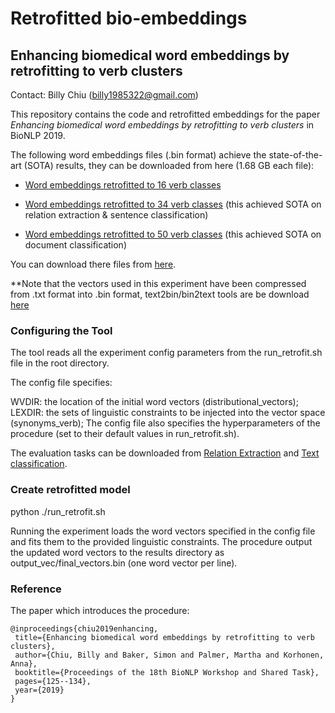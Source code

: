 # Retrofitted bio-embeddings

## Enhancing biomedical word embeddings by retrofitting to verb clusters

Contact: Billy Chiu (billy1985322@gmail.com)

This repository contains the code and retrofitted embeddings for the paper *Enhancing biomedical word embeddings by retrofitting to verb clusters* in BioNLP 2019. 

The following word embeddings files (.bin format) achieve the state-of-the-art (SOTA) results, they can be downloaded from here (1.68 GB each file): 

* [Word embeddings retrofitted to 16 verb classes ](https://ndownloader.figshare.com/files/17414963)

* [Word embeddings retrofitted to 34 verb classes](https://ndownloader.figshare.com/files/17414960) (this achieved SOTA on relation extraction & sentence classification)

* [Word embeddings retrofitted to 50 verb classes](https://ndownloader.figshare.com/files/17414957) (this achieved SOTA on document classification)

You can download there files from [here](https://figshare.com/articles/Enhancing_biomedical_word_embeddings_by_retrofitting_to_verb_clusters/9723827).

**Note that the vectors used in this experiment have been compressed from .txt format into .bin format, text2bin/bin2text tools are be download [here](https://github.com/marekrei/convertvec) 

### Configuring the Tool
The tool reads all the experiment config parameters from the run_retrofit.sh file in the root directory.

The config file specifies:

WVDIR: the location of the initial word vectors (distributional_vectors);
LEXDIR: the sets of linguistic constraints to be injected into the vector space (synonyms_verb);
The config file also specifies the hyperparameters of the procedure (set to their default values in run_retrofit.sh).

The evaluation tasks can be downloaded from [Relation Extraction](https://github.com/jbjorne/TEES) and [Text classification](https://github.com/cambridgeltl/multilabel-nn).

### Create retrofitted model
python ./run_retrofit.sh

Running the experiment loads the word vectors specified in the config file and fits them to the provided linguistic constraints. The procedure output the updated word vectors to the results directory as output_vec/final_vectors.bin (one word vector per line).


### Reference
The paper which introduces the procedure:
 ```
@inproceedings{chiu2019enhancing,
  title={Enhancing biomedical word embeddings by retrofitting to verb clusters},
  author={Chiu, Billy and Baker, Simon and Palmer, Martha and Korhonen, Anna},
  booktitle={Proceedings of the 18th BioNLP Workshop and Shared Task},
  pages={125--134},
  year={2019}
}
 ```
